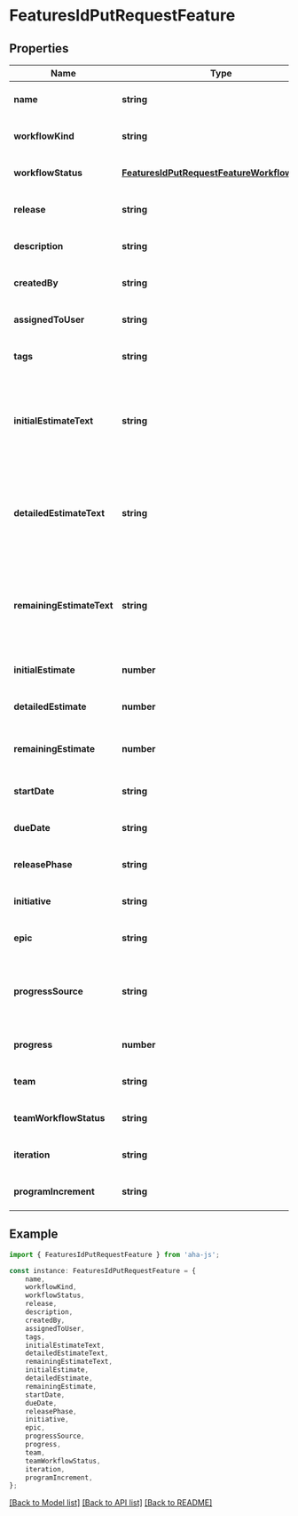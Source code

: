 # FeaturesIdPutRequestFeature


## Properties

Name | Type | Description | Notes
------------ | ------------- | ------------- | -------------
**name** | **string** | Name of the feature | [optional] [default to undefined]
**workflowKind** | **string** | Type of feature | [optional] [default to undefined]
**workflowStatus** | [**FeaturesIdPutRequestFeatureWorkflowStatus**](FeaturesIdPutRequestFeatureWorkflowStatus.md) |  | [optional] [default to undefined]
**release** | **string** | Numeric ID or key of the release the feature should be created in | [optional] [default to undefined]
**description** | **string** | Description of the feature — may include HTML formatting | [optional] [default to undefined]
**createdBy** | **string** | Email address of the user who created the feature | [optional] [default to undefined]
**assignedToUser** | **string** | Email address of user that is assigned the feature | [optional] [default to undefined]
**tags** | **string** | Tags to add to the feature. Multiple tags must be separated by commas | [optional] [default to undefined]
**initialEstimateText** | **string** | The initial estimated effort in time or story points for this feature, depending on the capacity units configured. For time: use min, h, d, w, m. Example: \&quot;2d 1h\&quot;. 1d &#x3D; 8h, 1w &#x3D; 5d, 1m &#x3D; 22d. For story points: Use p to represent points. Example: \&quot;4p\&quot;. | [optional] [default to undefined]
**detailedEstimateText** | **string** | The detailed estimated effort in time or story points for this feature, depending on the capacity units configured. For time: use min, h, d, w, m. Example: \&quot;2d 1h\&quot;. 1d &#x3D; 8h, 1w &#x3D; 5d, 1m &#x3D; 22d. For story points: Use p to represent points. Example: \&quot;4p\&quot;. | [optional] [default to undefined]
**remainingEstimateText** | **string** | The remaining estimated effort in time or story points for this feature, depending on the capacity units configured. For time: use min, h, d, w, m. Example: \&quot;2d 1h\&quot;. 1d &#x3D; 8h, 1w &#x3D; 5d, 1m &#x3D; 22d. For story points: Use p to represent points. Example: \&quot;4p\&quot;. | [optional] [default to undefined]
**initialEstimate** | **number** | Set the initial estimated effort in minutes or story points, depending on the capacity units configured | [optional] [default to undefined]
**detailedEstimate** | **number** | Set the detailed estimated effort in minutes or story points, depending on the capacity units configured | [optional] [default to undefined]
**remainingEstimate** | **number** | Set the remaining estimated effort in minutes or story points, depending on the capacity units configured | [optional] [default to undefined]
**startDate** | **string** | Date that work will start on the feature in format YYYY-MM-DD | [optional] [default to undefined]
**dueDate** | **string** | Date that work is due to be completed on the feature in format YYYY-MM-DD | [optional] [default to undefined]
**releasePhase** | **string** | Name or id of release phase which the feature belongs to | [optional] [default to undefined]
**initiative** | **string** | Name or id of initiative which the feature belongs to | [optional] [default to undefined]
**epic** | **string** | Name or id of epic which the feature belongs to | [optional] [default to undefined]
**progressSource** | **string** | Source for calculating progress on the feature. Options are: progress_manual, progress_from_requirements, progress_from_remaining_estimate, progress_from_todos | [optional] [default to undefined]
**progress** | **number** | Progress completed on the feature. May only be set when the progress_source is manual | [optional] [default to undefined]
**team** | **string** | Numeric ID or key of the Develop team to assign the feature to | [optional] [default to undefined]
**teamWorkflowStatus** | **string** | Team status of the feature — must be a valid status for the selected team | [optional] [default to undefined]
**iteration** | **string** | ID of sprint to assign the feature to, must belong to the selected team | [optional] [default to undefined]
**programIncrement** | **string** | Numeric ID or key of the PI to assign the feature to, must belong to the selected team | [optional] [default to undefined]

## Example

```typescript
import { FeaturesIdPutRequestFeature } from 'aha-js';

const instance: FeaturesIdPutRequestFeature = {
    name,
    workflowKind,
    workflowStatus,
    release,
    description,
    createdBy,
    assignedToUser,
    tags,
    initialEstimateText,
    detailedEstimateText,
    remainingEstimateText,
    initialEstimate,
    detailedEstimate,
    remainingEstimate,
    startDate,
    dueDate,
    releasePhase,
    initiative,
    epic,
    progressSource,
    progress,
    team,
    teamWorkflowStatus,
    iteration,
    programIncrement,
};
```

[[Back to Model list]](../README.md#documentation-for-models) [[Back to API list]](../README.md#documentation-for-api-endpoints) [[Back to README]](../README.md)
